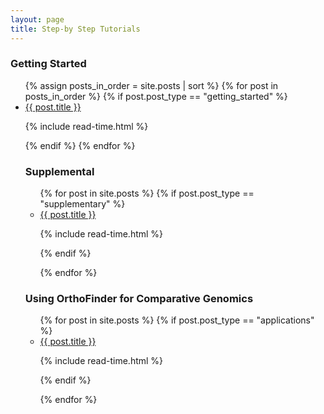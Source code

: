 ```yaml
---
layout: page
title: Step-by Step Tutorials
---
```


<h3>Getting Started</h3>
<ul class="posts">
  {% assign posts_in_order = site.posts | sort %}
  {% for post in posts_in_order %}
    {% if post.post_type == "getting_started" %}
    <li itemscope>
      <a href="{{ site.github.url }}{{ post.url }}">{{ post.title }}</a>
      <p class="post-date"><span><i class="fa fa-clock-o" aria-hidden="true"></i> {% include read-time.html %}</span></p>
    </li>
    {% endif %}
  {% endfor %}

<h3>Supplemental</h3>
<ul class="posts">
  {% for post in site.posts %}
    {% if post.post_type == "supplementary" %}
    <li itemscope>
      <a href="{{ site.github.url }}{{ post.url }}">{{ post.title }}</a>
      <p class="post-date"><span><i class="fa fa-clock-o" aria-hidden="true"></i> {% include read-time.html %}</span></p>
    </li>
    {% endif %}

  {% endfor %}
</ul>

<h3>Using OrthoFinder for Comparative Genomics</h3>
<ul class="posts">
  {% for post in site.posts %}
    {% if post.post_type == "applications" %}
    <li itemscope>
      <a href="{{ site.github.url }}{{ post.url }}">{{ post.title }}</a>
      <p class="post-date"><span><i class="fa fa-clock-o" aria-hidden="true"></i> {% include read-time.html %}</span></p>
    </li>
    {% endif %}

  {% endfor %}
</ul>
